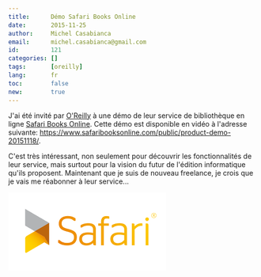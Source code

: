 ```yaml
---
title:      Démo Safari Books Online
date:       2015-11-25
author:     Michel Casabianca
email:      michel.casabianca@gmail.com
id:         121
categories: []
tags:       [oreilly]
lang:       fr
toc:        false
new:        true
---
```


J'ai été invité par [O'Reilly](http://www.oreilly.com) à une démo de leur service de bibliothèque en ligne [Safari Books Online](https://www.safaribooksonline.com). Cette démo est disponible en vidéo à l'adresse suivante: <https://www.safaribooksonline.com/public/product-demo-20151118/>.

C'est très intéressant, non seulement pour découvrir les fonctionnalités de leur service, mais surtout pour la vision du futur de l'édition informatique qu'ils proposent. Maintenant que je suis de nouveau freelance, je crois que je vais me réabonner à leur service...

<!--more-->

![](safari-books-online.png)
